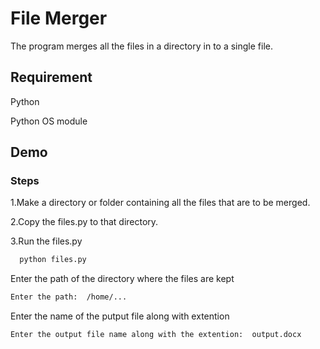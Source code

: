 
# File Merger

The program merges all the files in a directory in to a single file.

## Requirement
Python 

Python OS module


## Demo
### Steps
1.Make a directory or folder containing all the files that are to be 
merged.

2.Copy the files.py to that directory.

3.Run the files.py

```bash
  python files.py
```
Enter the path of the directory where the files are kept


```bash
Enter the path:  /home/... 
```
Enter the name of the putput file along with extention


```bash
Enter the output file name along with the extention:  output.docx
```

